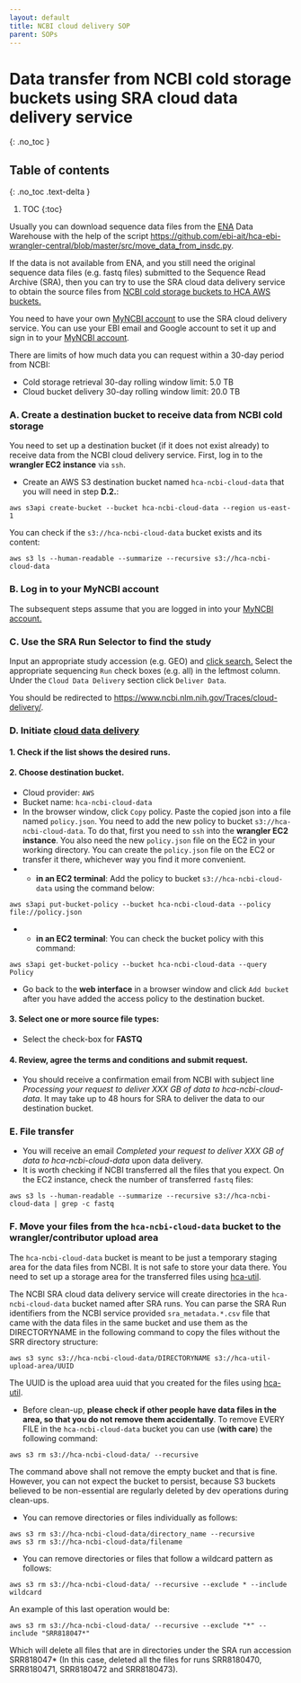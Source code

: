 ```yaml
---
layout: default
title: NCBI cloud delivery SOP
parent: SOPs
---
```

<script src="https://kit.fontawesome.com/fc66878563.js" crossorigin="anonymous"></script>

Data transfer from NCBI cold storage buckets using SRA cloud data delivery service
==================================================================================
{: .no_toc }

## Table of contents
{: .no_toc .text-delta }

1. TOC
{:toc}


Usually you can download sequence data files from the [ENA](https://www.ebi.ac.uk/ena/) Data Warehouse with the help of the script <https://github.com/ebi-ait/hca-ebi-wrangler-central/blob/master/src/move_data_from_insdc.py>.

If the data is not available from ENA, and you still need the original sequence data files (e.g. fastq files) submitted to the Sequence Read Archive (SRA), then you can try to use the SRA cloud data delivery service to obtain the source files from [NCBI cold storage buckets to HCA AWS buckets.](https://www.ncbi.nlm.nih.gov/sra/docs/data-delivery/)

You need to have your own [MyNCBI account](https://www.ncbi.nlm.nih.gov/myncbi/)
to use the SRA cloud delivery service. You can use your EBI email and Google account to set it up and sign in to your [MyNCBI account](https://www.ncbi.nlm.nih.gov/myncbi/).

There are limits of how much data you can request within a 30-day period from NCBI:
* Cold storage retrieval 30-day rolling window limit: 5.0 TB
* Cloud bucket delivery 30-day rolling window limit: 20.0 TB

### A. Create a destination bucket to receive data from NCBI cold storage

You need to set up a destination bucket (if it does not exist already) to receive data from the NCBI cloud delivery service.
First, log in to the **wrangler EC2 instance** via `ssh`.

* Create an AWS S3 destination bucket named `hca-ncbi-cloud-data` that you will need in step **D.2.**:

```
aws s3api create-bucket --bucket hca-ncbi-cloud-data --region us-east-1
```
You can check if the `s3://hca-ncbi-cloud-data` bucket exists and its content:
```
aws s3 ls --human-readable --summarize --recursive s3://hca-ncbi-cloud-data
```

### B. Log in to your MyNCBI account
The subsequent steps assume that you are logged in into your [MyNCBI account.](https://www.ncbi.nlm.nih.gov/myncbi/)
### C. Use the SRA Run Selector to find the study
Input an appropriate study accession (e.g. GEO) and [click search.](https://www.ncbi.nlm.nih.gov/Traces/study/)
Select the appropriate sequencing `Run` check boxes (e.g. all) in the leftmost column.
Under the `Cloud Data Delivery` section click `Deliver Data`.

You should be redirected to <https://www.ncbi.nlm.nih.gov/Traces/cloud-delivery/>.

### D. Initiate [cloud data delivery](https://www.ncbi.nlm.nih.gov/sra/docs/data-delivery/)

#### 1. Check if the list shows the desired runs.

#### 2. Choose destination bucket.
* Cloud provider: `AWS`
* Bucket name: `hca-ncbi-cloud-data`
* In the browser window, click `Copy` policy. Paste the copied json into a file named `policy.json`.
You need to add the new policy to bucket `s3://hca-ncbi-cloud-data`. To do that, first you need to `ssh` into the **wrangler EC2 instance**. You also need the new `policy.json` file on the EC2 in your working directory. You can create the `policy.json` file on the EC2 or transfer it there, whichever way you find it more convenient.
*
    - **in an EC2 terminal**: Add the policy to bucket `s3://hca-ncbi-cloud-data` using the command below:
```
aws s3api put-bucket-policy --bucket hca-ncbi-cloud-data --policy file://policy.json
```
*
    - **in an EC2 terminal**: You can check the bucket policy with this command:
```
aws s3api get-bucket-policy --bucket hca-ncbi-cloud-data --query Policy
```
* Go back to the **web interface** in a browser window and click `Add bucket` after you have added the access policy to the destination bucket.

#### 3. Select one or more source file types:
* Select the check-box for **FASTQ**

#### 4. Review, agree the terms and conditions and submit request.

* You should receive a confirmation email from NCBI with subject line *Processing your request to deliver XXX GB of data to hca-ncbi-cloud-data*.
    It may take up to 48 hours for SRA to deliver the data to our destination bucket. 

### E. File transfer
* You will receive an email *Completed your request to deliver XXX GB of data to hca-ncbi-cloud-data* upon data delivery.
* It is worth checking if NCBI transferred all the files that you expect. On the EC2 instance, check the number of transferred `fastq` files:

```
aws s3 ls --human-readable --summarize --recursive s3://hca-ncbi-cloud-data | grep -c fastq
```

### F. Move your files from the `hca-ncbi-cloud-data` bucket to the wrangler/contributor upload area

The `hca-ncbi-cloud-data` bucket is meant to be just a temporary staging area for the data files from NCBI. It is not safe to store your data there.
You need to set up a storage area for the transferred files using [hca-util](https://pypi.org/project/hca-util/).

The NCBI SRA cloud data delivery service will create directories in the `hca-ncbi-cloud-data` bucket named after SRA runs. You can parse the SRA Run identifiers from the NCBI service provided `sra_metadata.*.csv` file that came with the data files in the same bucket and use them as the DIRECTORYNAME in the following command to copy the files without the SRR directory structure:

```
aws s3 sync s3://hca-ncbi-cloud-data/DIRECTORYNAME s3://hca-util-upload-area/UUID
```

The UUID is the upload area uuid that you created for the files using [hca-util](https://pypi.org/project/hca-util/).

* Before clean-up, **please check if other people have data files in the area, so that you do not remove them accidentally**. To remove EVERY FILE in the `hca-ncbi-cloud-data` bucket you can use (**with care**) the following command:

```
aws s3 rm s3://hca-ncbi-cloud-data/ --recursive
```
The command above shall not remove the empty bucket and that is fine. However, you can not expect the bucket to persist, because S3 buckets believed to be non-essential are regularly deleted by dev operations during clean-ups.

* You can remove directories or files individually as follows:

```
aws s3 rm s3://hca-ncbi-cloud-data/directory_name --recursive
aws s3 rm s3://hca-ncbi-cloud-data/filename
```

* You can remove directories or files that follow a wildcard pattern as follows:

```
aws s3 rm s3://hca-ncbi-cloud-data/ --recursive --exclude * --include wildcard
```

   An example of this last operation would be:
   ```
   aws s3 rm s3://hca-ncbi-cloud-data/ --recursive --exclude "*" --include "SRR818047*"
   ```
   Which will delete all files that are in directories under the SRA run accession SRR818047* (In this case, deleted all the files for runs SRR8180470, SRR8180471, SRR8180472 and SRR8180473). 

